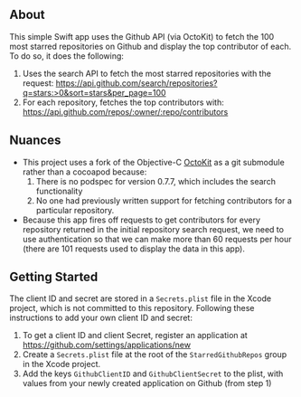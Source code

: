 ## About

This simple Swift app uses the Github API (via OctoKit) to fetch the 100 most starred repositories on Github and display the top contributor of each. To do so, it does the following:

1. Uses the search API to fetch the most starred repositories with the request: https://api.github.com/search/repositories?q=stars:>0&sort=stars&per_page=100
2. For each repository, fetches the top contributors with: https://api.github.com/repos/:owner/:repo/contributors

## Nuances

* This project uses a fork of the Objective-C [OctoKit](https://github.com/rrbrambley/octokit.objc) as a git submodule rather than a cocoapod because:
    1. There is no podspec for version 0.7.7, which includes the search functionality
    2. No one had previously written support for fetching contributors for a particular repository.
* Because this app fires off requests to get contributors for every repository returned in the initial repository search request, we need to use authentication so that we can make more than 60 requests per hour (there are 101 requests used to display the data in this app).

## Getting Started

The client ID and secret are stored in a `Secrets.plist` file in the Xcode project, which is not committed to this repository. Following these instructions to add your own client ID and secret:

1. To get a client ID and client Secret, register an application at https://github.com/settings/applications/new
2. Create a `Secrets.plist` file at the root of the `StarredGithubRepos` group in the Xcode project.
3. Add the keys `GithubClientID` and `GithubClientSecret` to the plist, with values from your newly created application on Github (from step 1)
